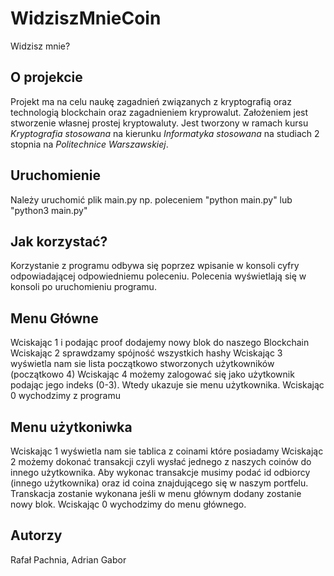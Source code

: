# WidziszMnieCoin
Widzisz mnie?

## O projekcie
Projekt ma na celu naukę zagadnień związanych z kryptografią oraz technologią blockchain oraz zagadnieniem kryprowalut. Założeniem jest stworzenie własnej prostej kryptowaluty. Jest tworzony w ramach kursu *Kryptografia stosowana* na kierunku *Informatyka stosowana* na studiach 2 stopnia na *Politechnice Warszawskiej*.

## Uruchomienie
Należy uruchomić plik main.py np. poleceniem "python main.py" lub "python3 main.py"

## Jak korzystać?
Korzystanie z programu odbywa się poprzez wpisanie w konsoli cyfry odpowiadającej odpowiedniemu poleceniu. Polecenia wyświetlają się w konsoli po uruchomieniu programu.

## Menu Główne
Wciskając 1 i podając proof dodajemy nowy blok do naszego Blockchain
Wciskając 2 sprawdzamy spójność wszystkich hashy
Wciskając 3 wyświetla nam sie lista początkowo stworzonych użytkowników (początkowo 4)
Wciskając 4 możemy zalogować się jako użytkownik podając jego indeks (0-3). Wtedy ukazuje sie menu użytkownika.
Wciskając 0 wychodzimy z programu

## Menu użytkoniwka
Wciskając 1 wyświetla nam sie tablica z coinami które posiadamy
Wciskając 2 możemy dokonać transakcji czyli wysłać jednego z naszych coinów do innego użytkownika. Aby wykonac transakcje musimy podać id odbiorcy (innego użytkownika) oraz id coina znajdującego się w naszym portfelu. Transkacja zostanie wykonana jeśli w menu głównym dodany zostanie nowy blok.
Wciskając 0 wychodzimy do menu głównego.

## Autorzy

Rafał Pachnia, Adrian Gabor
